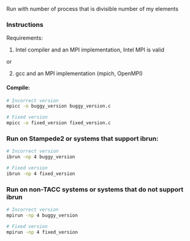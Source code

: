 Run with number of process that is divisible number of my elements

### Instructions

Requirements:
1. Intel compiler and an MPI implementation, Intel MPI is valid

or

2. gcc and an MPI implementation (mpich, OpenMPI)


#### Compile:

```bash
# Incorrect version
mpicc -o buggy_version buggy_version.c

# Fixed version
mpicc -o fixed_version fixed_version.c
```



### Run on Stampede2 or systems that support ibrun:

```bash
# Incorrect version
ibrun -np 4 buggy_version  

# Fixed version
ibrun -np 4 fixed_version
```


### Run on non-TACC systems or systems that do not support ibrun

```bash
# Incorrect version
mpirun -np 4 buggy_version  

# Fixed version
mpirun -np 4 fixed_version
```
